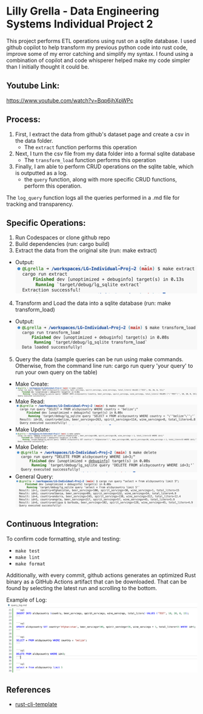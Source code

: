 # Lilly Grella - Data Engineering Systems Individual Project 2
This project performs ETL operations using rust on a sqlite database. I used github copilot to help transform my previous python code into rust code, improve some of my error catching and simplify my syntax. I found using a combination of copilot and code whisperer helped make my code simpler than I initially thought it could be.

## Youtube Link:

https://www.youtube.com/watch?v=Bqp6jhXpWPc

## Process:
1. First, I extract the data from github's dataset page and create a csv in the data folder.
     * The `extract` function performs this operation
2. Next, I turn the csv file from my data folder into a formal sqlite database
     * The `transform_load` function performs this operation
3. Finally, I am able to perform CRUD operations on the sqlite table, which is outputted as a log.
     * the `query` function, along with more specific CRUD functions, perform this operation.

The `log_query` function logs all the queries performed in a .md file for tracking and transparency.

## Specific Operations:
1. Run Codespaces or clone github repo
2. Build dependencies (run: cargo build)
3. Extract the data from the original site (run: make extract)
* Output: ![extract](/data/make_extract.png)
4. Transform and Load the data into a sqlite database (run: make transform_load)
* Output: ![tl](/data/m_transform_load.png)
5. Query the data (sample queries can be run using make commands. Otherwise, from the command line run: cargo run query 'your query' to run your own query on the table)
* Make Create: ![m_create](/data/m_create.png)
* Make Read: ![m_read](/data/m_read.png)
* Make Update: ![m_update](/data/m_update.png)
* Make Delete: ![m_delete](/data/m_delete.png)
* General Query: ![cargo_query](/data/cargo_query.png)

## Continuous Integration:
To confirm code formatting, style and testing:
* `make test`
* `make lint`
* `make format`

Additionally, with every commit, github actions generates an optimized Rust binary as a GitHub Actions artifact that can be downloaded. That can be found by selecting the latest run and scrolling to the bottom. 

Example of Log: 
![extract](/data/query_log.png)

## References

* [rust-cli-template](https://github.com/kbknapp/rust-cli-template)
